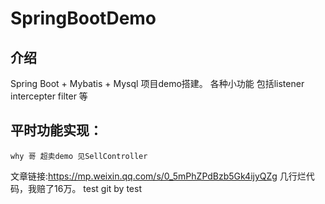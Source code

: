 # SpringBootDemo

## 介绍
Spring Boot + Mybatis + Mysql 项目demo搭建。
各种小功能 包括listener intercepter filter 等
## 平时功能实现：
    why 哥 超卖demo 见SellController
文章链接:https://mp.weixin.qq.com/s/0_5mPhZPdBzb5Gk4ijyQZg
几行烂代码，我赔了16万。
test git by test